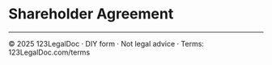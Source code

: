 # Shareholder Agreement

---

© 2025 123LegalDoc · DIY form · Not legal advice · Terms: 123LegalDoc.com/terms
